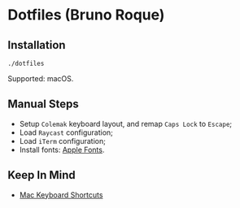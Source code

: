 # Dotfiles (Bruno Roque)

## Installation

```shell
./dotfiles
```

Supported: macOS.

## Manual Steps

- Setup `Colemak` keyboard layout, and remap `Caps Lock` to `Escape`;
- Load `Raycast` configuration;
- Load `iTerm` configuration;
- Install fonts: [Apple Fonts](https://developer.apple.com/fonts/).

## Keep In Mind

- [Mac Keyboard Shortcuts](https://support.apple.com/en-us/HT201236)
